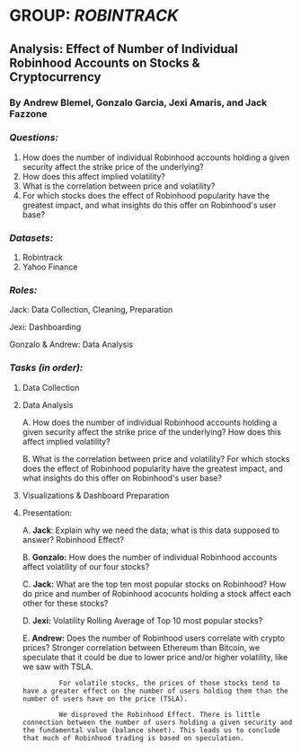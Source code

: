 # GROUP: *ROBINTRACK*
## **Analysis: Effect of Number of Individual Robinhood Accounts on Stocks & Cryptocurrency**
 


### By Andrew Blemel, Gonzalo Garcia, Jexi Amaris, and Jack Fazzone


### _Questions:_
1. How does the number of individual Robinhood accounts holding a given security affect the strike price of the underlying?
2. How does this affect implied volatility?
3. What is the correlation between price and volatility?
4. For which stocks does the effect of Robinhood popularity have the greatest impact, and what insights do this offer on Robinhood's user base?

### _Datasets:_
1. Robintrack
2. Yahoo Finance

### _Roles:_
Jack: Data Collection, Cleaning, Preparation

Jexi: Dashboarding

Gonzalo & Andrew: Data Analysis

### _Tasks (in order):_

1. Data Collection
2. Data Analysis 
    
    A. How does the number of individual Robinhood accounts holding a given security affect the strike price of the underlying? How does this affect implied volatility?

    B. What is the correlation between price and volatility? For which stocks does the effect of Robinhood popularity have the greatest impact, and what insights do this offer on Robinhood's user base?
3. Visualizations & Dashboard Preparation
4. Presentation:
    
    A. **Jack**: Explain why we need the data; what is this data supposed to answer? Robinhood Effect?
    
    B. **Gonzalo:** How does the number of individual Robinhood accounts affect volatility of our four stocks?
    
    C. **Jack:** What are the top ten most popular stocks on Robinhood? How do price and number of Robinhood acocunts holding a stock affect each other for these stocks?

    D. **Jexi:** Volatility Rolling Average of Top 10 most popular stocks? 
    
    E. **Andrew:** Does the number of Robinhood users correlate with crypto prices? Stronger correlation between Ethereum than Bitcoin, we speculate that it could be due to lower price and/or higher volatility, like we saw with TSLA.
                
                For volatile stocks, the prices of those stocks tend to have a greater effect on the number of users holding them than the number of users have on the price (TSLA).

                We disproved the Robinhood Effect. There is little connection between the number of users holding a given security and the fundamental value (balance sheet). This leads us to conclude that much of Robinhood trading is based on speculation.

   

    